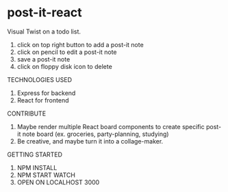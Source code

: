 # post-it-react

Visual Twist on a todo list.

  1. click on top right button to add a post-it note
  2. click on pencil to edit a post-it note
  3. save a post-it note
  4. click on floppy disk icon to delete

TECHNOLOGIES USED
  1. Express for backend
  2. React for frontend


CONTRIBUTE
  1. Maybe render multiple React board components to create specific post-it note board (ex. groceries, party-planning, studying)
  2. Be creative, and maybe turn it into a collage-maker.




GETTING STARTED
  1. NPM INSTALL
  2. NPM START WATCH
  3. OPEN ON LOCALHOST 3000


